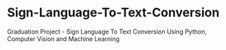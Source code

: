 # Sign-Language-To-Text-Conversion
Graduation Project - Sign Language To Text Conversion Using Python, Computer Vision and Machine Learning
